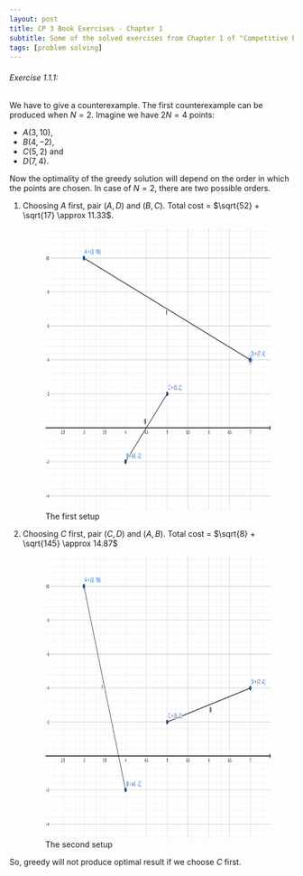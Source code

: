 ```yaml
---
layout: post
title: CP 3 Book Exercises - Chapter 1
subtitle: Some of the solved exercises from Chapter 1 of "Competitive Programming 3" by Steven and Felix Halim
tags: [problem solving]
---
```


###### Exercise 1.1.1: 
We have to give a counterexample. The first counterexample can be produced when $N = 2$. Imagine we have $2N = 4$ points: 
- $A(3,10)$, 
- $B(4,-2)$, 
- $C(5,2)$ and 
- $D(7,4)$.

Now the optimality of the greedy solution will depend on the order in which the points are chosen. In case of $N = 2$, there are two possible orders. 

1. Choosing $A$ first, pair $(A,D)$ and $(B,C)$. Total cost = $\sqrt{52} + \sqrt{17} \approx 11.33$.

    <figure>
    <img src="/assets/img/programming_topics/ex-1-1-1-p-1.svg" width="700" height="500" class="center">
    <figcaption> The first setup </figcaption>  
    </figure>

2. Choosing $C$ first, pair $(C,D)$ and $(A,B)$. Total cost = $\sqrt{8} + \sqrt{145} \approx 14.87$

    <figure>
    <img src="/assets/img/programming_topics/ex-1-1-1-p-2.svg" width="700" height="500" class="center">
    <figcaption> The second setup </figcaption>  
    </figure>

So, greedy will not produce optimal result if we choose $C$ first. 